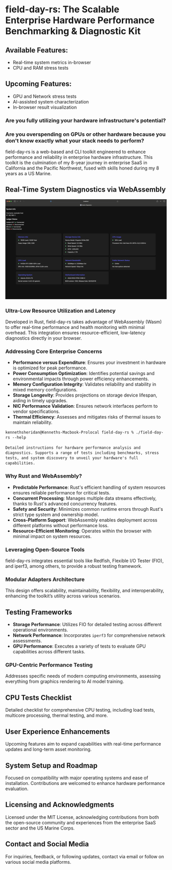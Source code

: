 
# field-day-rs: The Scalable Enterprise Hardware Performance Benchmarking & Diagnostic Kit


## Available Features:
- Real-time system metrics in-browser
- CPU and RAM stress tests

## Upcoming Features:
- GPU and Network stress tests
- AI-assisted system characterization
- In-browser result visualization

### **Are you fully utilizing your hardware infrastructure's potential?**

### **Are you overspending on GPUs or other hardware because you don't know exactly what your stack needs to perform?**

field-day-rs is a web-based and CLI toolkit engineered to enhance performance and reliability in enterprise hardware infrastructure. This toolkit is the culmination of my 8-year journey in enterprise SaaS in California and the Pacific Northwest, fused with skills honed during my 8 years as a US Marine.

## Real-Time System Diagnostics via WebAssembly
![Web Console Display](web_console.png)

### Ultra-Low Resource Utilization and Latency

Developed in Rust, field-day-rs takes advantage of WebAssembly (Wasm) to offer real-time performance and health monitoring with minimal overhead. This integration ensures resource-efficient, low-latency diagnostics directly in your browser.

### Addressing Core Enterprise Concerns

- **Performance versus Expenditure**: Ensures your investment in hardware is optimized for peak performance.
- **Power Consumption Optimization**: Identifies potential savings and environmental impacts through power efficiency enhancements.
- **Memory Configuration Integrity**: Validates reliability and stability in mixed memory configurations.
- **Storage Longevity**: Provides projections on storage device lifespan, aiding in timely upgrades.
- **NIC Performance Validation**: Ensures network interfaces perform to vendor specifications.
- **Thermal Efficiency**: Assesses and mitigates risks of thermal issues to maintain reliability.

```console
kennethsheridan@Kenneths-Macbook-Prolocal field-day-rs % ./field-day-rs --help 

Detailed instructions for hardware performance analysis and diagnostics. Supports a range of tests including benchmarks, stress tests, and system discovery to unveil your hardware's full capabilities.
```

### Why Rust and WebAssembly?

- **Predictable Performance**: Rust's efficient handling of system resources ensures reliable performance for critical tests.
- **Concurrent Processing**: Manages multiple data streams effectively, thanks to Rust's advanced concurrency features.
- **Safety and Security**: Minimizes common runtime errors through Rust's strict type system and ownership model.
- **Cross-Platform Support**: WebAssembly enables deployment across different platforms without performance loss.
- **Resource-Efficient Monitoring**: Operates within the browser with minimal impact on system resources.

### Leveraging Open-Source Tools

field-day-rs integrates essential tools like Redfish, Flexible I/O Tester (FIO), and iperf3, among others, to provide a robust testing framework.

### Modular Adapters Architecture

This design offers scalability, maintainability, flexibility, and interoperability, enhancing the toolkit’s utility across various scenarios.

## Testing Frameworks

- **Storage Performance**: Utilizes FIO for detailed testing across different operational environments.
- **Network Performance**: Incorporates `iperf3` for comprehensive network assessments.
- **GPU Performance**: Executes a variety of tests to evaluate GPU capabilities across different tasks.

### GPU-Centric Performance Testing

Addresses specific needs of modern computing environments, assessing everything from graphics rendering to AI model training.

## CPU Tests Checklist

Detailed checklist for comprehensive CPU testing, including load tests, multicore processing, thermal testing, and more.

## User Experience Enhancements

Upcoming features aim to expand capabilities with real-time performance updates and long-term asset monitoring.

## System Setup and Roadmap

Focused on compatibility with major operating systems and ease of installation. Contributions are welcomed to enhance hardware performance evaluation.

## Licensing and Acknowledgments

Licensed under the MIT License, acknowledging contributions from both the open-source community and experiences from the enterprise SaaS sector and the US Marine Corps.

## Contact and Social Media

For inquiries, feedback, or following updates, contact via email or follow on various social media platforms.

